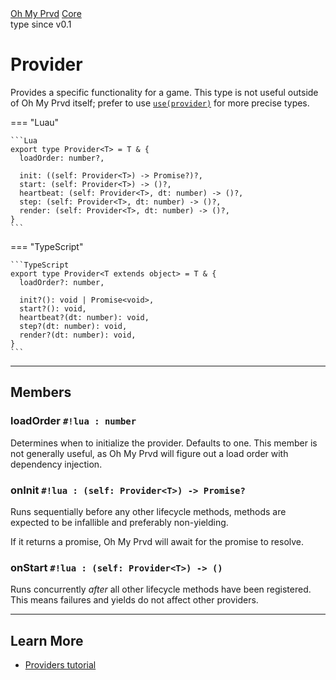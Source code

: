 <div class="ompdoc-api-breadcrumbs">
<a href="../../">Oh My Prvd</a>
<a href="../">Core</a>
</div>

<div class="ompdoc-api-tags">
<span>type</span>
<span>since v0.1</span>
</div>

# Provider

Provides a specific functionality for a game. This type is not useful outside of
Oh My Prvd itself; prefer to use [`use(provider)`](../providers/use.md) for
more precise types.

=== "Luau"

    ```Lua
    export type Provider<T> = T & {
      loadOrder: number?,

      init: ((self: Provider<T>) -> Promise?)?,
      start: (self: Provider<T>) -> ()?,
      heartbeat: (self: Provider<T>, dt: number) -> ()?,
      step: (self: Provider<T>, dt: number) -> ()?,
      render: (self: Provider<T>, dt: number) -> ()?,
    }
    ```

=== "TypeScript"

    ```TypeScript
    export type Provider<T extends object> = T & {
      loadOrder?: number,

      init?(): void | Promise<void>,
      start?(): void,
      heartbeat?(dt: number): void,
      step?(dt: number): void,
      render?(dt: number): void,
    }
    ```

---

## Members

### loadOrder `#!lua : number`

Determines when to initialize the provider. Defaults to one. This member is not
generally useful, as Oh My Prvd will figure out a load order with dependency
injection.

### onInit `#!lua : (self: Provider<T>) -> Promise?`

Runs sequentially before any other lifecycle methods, methods are expected to be
infallible and preferably non-yielding.

If it returns a promise, Oh My Prvd will await for the promise to resolve.

### onStart `#!lua : (self: Provider<T>) -> ()`

Runs concurrently *after* all other lifecycle methods have been registered. This
means failures and yields do not affect other providers.

---

## Learn More

- [Providers tutorial](../../../learn/providers.md)
